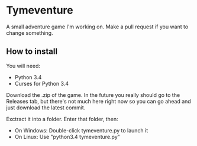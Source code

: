 # Tymeventure
A small adventure game I'm working on. Make a pull request if you want to change something.

## How to install
You will need:
 - Python 3.4
 - Curses for Python 3.4

Download the .zip of the game. In the future you really should go to the Releases tab, but there's not much here right now so you can go ahead and just download the latest commit.

Exctract it into a folder. Enter that folder, then:

 - On Windows: Double-click tymeventure.py to launch it
 - On Linux: Use "python3.4 tymeventure.py"
